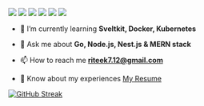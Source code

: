 [![](http://github-profile-summary-cards.vercel.app/api/cards/profile-details?username=Riteek712&theme=aura)](https://github.com/vn7n24fzkq/github-profile-summary-cards)
[![](http://github-profile-summary-cards.vercel.app/api/cards/repos-per-language?username=Riteek712&theme=aura)](https://github.com/vn7n24fzkq/github-profile-summary-cards) [![](http://github-profile-summary-cards.vercel.app/api/cards/most-commit-language?username=Riteek712&theme=aura)](https://github.com/vn7n24fzkq/github-profile-summary-cards)
[![](http://github-profile-summary-cards.vercel.app/api/cards/stats?username=Riteek712&theme=aura)](https://github.com/vn7n24fzkq/github-profile-summary-cards) [![](http://github-profile-summary-cards.vercel.app/api/cards/productive-time?username=Riteek712&theme=aura&utcOffset=8)](https://github.com/vn7n24fzkq/github-profile-summary-cards)
![](https://komarev.com/ghpvc/?username=Riteek712&style=for-the-badge&color=blue)

- 🌱 I’m currently learning **Sveltkit, Docker, Kubernetes**

- 💬 Ask me about **Go, Node.js, Nest.js & MERN stack**

- 📫 How to reach me **riteek7.12@gmail.com**

- 📄 Know about my experiences [My Resume](https://drive.google.com/file/d/1KuS8NWhAQqlQbr3ktgFkbj9DPeEvOET6/view)

[![GitHub Streak](https://github-readme-streak-stats.herokuapp.com?user=riteek712&theme=windows-dark&card_width=680)](https://git.io/streak-stats)
